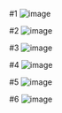 #1
![image](https://user-images.githubusercontent.com/64237760/143798400-825fbd24-f869-42cc-92aa-a455d72112f1.png)

#2
![image](https://user-images.githubusercontent.com/64237760/143798432-841bd698-d2fc-4bd9-9342-fb11c4cc5869.png)

#3
![image](https://user-images.githubusercontent.com/64237760/143798459-766068a1-4ac8-4c24-b77f-52af02de51f3.png)

#4
![image](https://user-images.githubusercontent.com/64237760/143799677-d1babd4d-1545-4258-b73e-417f56793713.png)

#5
![image](https://user-images.githubusercontent.com/64237760/143799701-1ccd9c32-3617-4856-ae60-88cc2446a314.png)

#6
![image](https://user-images.githubusercontent.com/64237760/143799734-66ac3215-65d0-42b4-82ec-65b84284d3d7.png)
